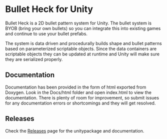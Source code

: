# Bullet Heck for Unity
Bullet Heck is a 2D  bullet pattern system for Unity. The bullet system is BYOB (bring your own bullets) so you can integrate this into existing games and continue to use your bullet prefabs.

The system is data driven and procedurally builds shape and bullet patterns based on parameterized scriptable objects. Since the data containers are scriptable objects they can be updated at runtime and Unity will make sure they are serialized properly.

## Documentation
Documentation has been provided in the form of html exported from Doxygen. Look in the Docs/html folder and open index.html to view the documentation. There is plenty of room for improvement, so submit issues for any documentation errors or shortcomings and they will get resolved.

## Releases
Check the [Releases](https://github.com/chase-cobb/BulletHeck-Unity/releases) page for the unitypackage and documentation.
